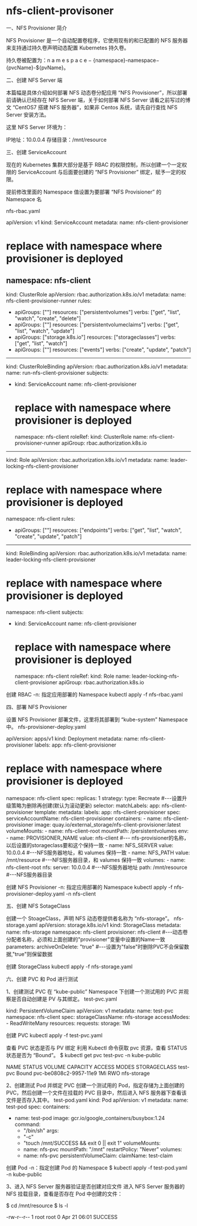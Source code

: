# nfs-client-provisoner

一、NFS Provisioner 简介

NFS Provisioner 是一个自动配置卷程序，它使用现有的和已配置的 NFS 服务器来支持通过持久卷声明动态配置 Kubernetes 持久卷。

持久卷被配置为：n a m e s p a c e − {namespace}-namespace−{pvcName}-${pvName}。

二、创建 NFS Server 端

本篇幅是具体介绍如何部署 NFS 动态卷分配应用 “NFS Provisioner”，所以部署前请确认已经存在 NFS Server 端，关于如何部署 NFS Server 请看之前写过的博文 “CentOS7 搭建 NFS 服务器”，如果非 Centos 系统，请先自行查找 NFS Server 安装方法。

这里 NFS Server 环境为：

IP地址：10.0.0.4
存储目录：/mnt/resource

三、创建 ServiceAccount

现在的 Kubernetes 集群大部分是基于 RBAC 的权限控制，所以创建一个一定权限的 ServiceAccount 与后面要创建的 “NFS Provisioner” 绑定，赋予一定的权限。

提前修改里面的 Namespace 值设置为要部署 “NFS Provisioner” 的 Namespace 名

nfs-rbac.yaml

apiVersion: v1
kind: ServiceAccount
metadata:
  name: nfs-client-provisioner
  # replace with namespace where provisioner is deployed
  namespace: nfs-client
---
kind: ClusterRole
apiVersion: rbac.authorization.k8s.io/v1
metadata:
  name: nfs-client-provisioner-runner
rules:
  - apiGroups: [""]
    resources: ["persistentvolumes"]
    verbs: ["get", "list", "watch", "create", "delete"]
  - apiGroups: [""]
    resources: ["persistentvolumeclaims"]
    verbs: ["get", "list", "watch", "update"]
  - apiGroups: ["storage.k8s.io"]
    resources: ["storageclasses"]
    verbs: ["get", "list", "watch"]
  - apiGroups: [""]
    resources: ["events"]
    verbs: ["create", "update", "patch"]
---
kind: ClusterRoleBinding
apiVersion: rbac.authorization.k8s.io/v1
metadata:
  name: run-nfs-client-provisioner
subjects:
  - kind: ServiceAccount
    name: nfs-client-provisioner
    # replace with namespace where provisioner is deployed
    namespace: nfs-client
roleRef:
  kind: ClusterRole
  name: nfs-client-provisioner-runner
  apiGroup: rbac.authorization.k8s.io
---
kind: Role
apiVersion: rbac.authorization.k8s.io/v1
metadata:
  name: leader-locking-nfs-client-provisioner
  # replace with namespace where provisioner is deployed
  namespace: nfs-client
rules:
  - apiGroups: [""]
    resources: ["endpoints"]
    verbs: ["get", "list", "watch", "create", "update", "patch"]
---
kind: RoleBinding
apiVersion: rbac.authorization.k8s.io/v1
metadata:
  name: leader-locking-nfs-client-provisioner
  # replace with namespace where provisioner is deployed
  namespace: nfs-client
subjects:
  - kind: ServiceAccount
    name: nfs-client-provisioner
    # replace with namespace where provisioner is deployed
    namespace: nfs-client
roleRef:
  kind: Role
  name: leader-locking-nfs-client-provisioner
  apiGroup: rbac.authorization.k8s.io


创建 RBAC
-n: 指定应用部署的 Namespace
 kubectl apply -f nfs-rbac.yaml

四、部署 NFS Provisioner

设置 NFS Provisioner 部署文件，这里将其部署到 “kube-system” Namespace 中。
nfs-provisioner-deploy.yaml

apiVersion: apps/v1
kind: Deployment
metadata:
  name: nfs-client-provisioner
  labels:
    app: nfs-client-provisioner
  # replace with namespace where provisioner is deployed
  namespace: nfs-client
spec:
  replicas: 1
  strategy:
    type: Recreate    #---设置升级策略为删除再创建(默认为滚动更新)
  selector:
    matchLabels:
      app: nfs-client-provisioner
  template:
    metadata:
      labels:
        app: nfs-client-provisioner
    spec:
      serviceAccountName: nfs-client-provisioner
      containers:
        - name: nfs-client-provisioner
          image: quay.io/external_storage/nfs-client-provisioner:latest
          volumeMounts:
            - name: nfs-client-root
              mountPath: /persistentvolumes
          env:
            - name: PROVISIONER_NAME
              value: nfs-client     #--- nfs-provisioner的名称，以后设置的storageclass要和这个保持一致
            - name: NFS_SERVER
              value: 10.0.0.4    #---NFS服务器地址，和 valumes 保持一致
            - name: NFS_PATH
              value: /mnt/resource    #---NFS服务器目录，和 valumes 保持一致
      volumes:
        - name: nfs-client-root
          nfs:
            server: 10.0.0.4    #---NFS服务器地址
            path: /mnt/resource    #---NFS服务器目录


创建 NFS Provisioner
-n: 指定应用部署的 Namespace
kubectl apply -f nfs-provisioner-deploy.yaml -n nfs-client


五、创建 NFS SotageClass

创建一个 StoageClass，声明 NFS 动态卷提供者名称为 “nfs-storage”。
nfs-storage.yaml
apiVersion: storage.k8s.io/v1
kind: StorageClass
metadata:
  name: nfs-storage
  namespace: nfs-client
provisioner: nfs-client     #---动态卷分配者名称，必须和上面创建的"provisioner"变量中设置的Name一致
parameters:
  archiveOnDelete: "true"   #---设置为"false"时删除PVC不会保留数据,"true"则保留数据


创建 StorageClass
kubectl apply -f nfs-storage.yaml


六、创建 PVC 和 Pod 进行测试

1、创建测试 PVC
在 “kube-public” Namespace 下创建一个测试用的 PVC 并观察是否自动创建是 PV 与其绑定。
test-pvc.yaml

kind: PersistentVolumeClaim
apiVersion: v1
metadata:
  name: test-pvc
  namespace: nfs-client
spec:
  storageClassName: nfs-storage
  accessModes:
    - ReadWriteMany
  resources:
    requests:
      storage: 1Mi

创建 PVC
kubectl apply -f test-pvc.yaml


查看 PVC 状态是否与 PV 绑定
利用 Kubectl 命令获取 pvc 资源，查看 STATUS 状态是否为 “Bound”。
$ kubectl get pvc test-pvc -n kube-public

NAME       STATUS   VOLUME                 CAPACITY   ACCESS MODES   STORAGECLASS
test-pvc   Bound    pvc-be0808c2-9957-11e9 1Mi        RWO            nfs-storage

2、创建测试 Pod 并绑定 PVC
创建一个测试用的 Pod，指定存储为上面创建的 PVC，然后创建一个文件在挂载的 PVC 目录中，然后进入 NFS 服务器下查看该文件是否存入其中。
test-pod.yaml
kind: Pod
apiVersion: v1
metadata:
  name: test-pod
spec:
  containers:
  - name: test-pod
    image: gcr.io/google_containers/busybox:1.24
    command:
      - "/bin/sh"
    args:
      - "-c"
      - "touch /mnt/SUCCESS && exit 0 || exit 1"
    volumeMounts:
      - name: nfs-pvc
        mountPath: "/mnt"
  restartPolicy: "Never"
  volumes:
    - name: nfs-pvc
      persistentVolumeClaim:
        claimName: test-claim


创建 Pod
-n：指定创建 Pod 的 Namespace
$ kubectl apply -f test-pod.yaml -n kube-public


3、进入 NFS Server 服务器验证是否创建对应文件
进入 NFS Server 服务器的 NFS 挂载目录，查看是否存在 Pod 中创建的文件：

$ cd /mnt/resource
$ ls -l

-rw-r--r-- 1 root root 0 Apr 21 06:01 SUCCESS

